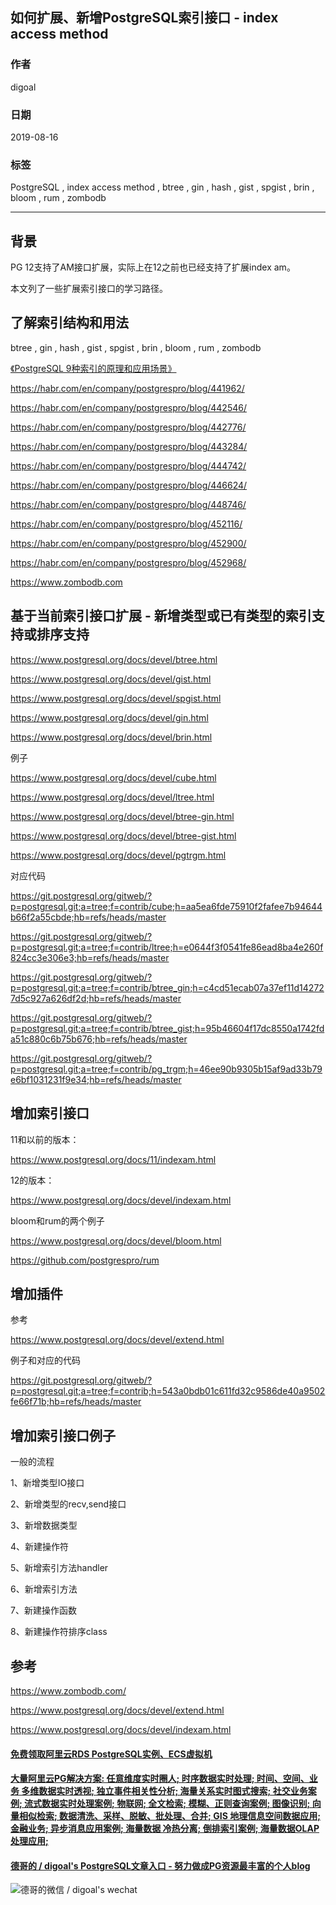 ## 如何扩展、新增PostgreSQL索引接口 - index access method     
                  
### 作者                  
digoal                  
                  
### 日期                  
2019-08-16                 
                  
### 标签                  
PostgreSQL , index access method , btree , gin , hash , gist , spgist , brin , bloom , rum , zombodb     
                  
----                  
                  
## 背景         
PG 12支持了AM接口扩展，实际上在12之前也已经支持了扩展index am。  
  
本文列了一些扩展索引接口的学习路径。  
  
## 了解索引结构和用法  
  
btree , gin , hash , gist , spgist , brin , bloom , rum , zombodb    
  
[《PostgreSQL 9种索引的原理和应用场景》](../201706/20170627_01.md)    
  
https://habr.com/en/company/postgrespro/blog/441962/  
  
https://habr.com/en/company/postgrespro/blog/442546/  
  
https://habr.com/en/company/postgrespro/blog/442776/  
  
https://habr.com/en/company/postgrespro/blog/443284/  
  
https://habr.com/en/company/postgrespro/blog/444742/  
  
https://habr.com/en/company/postgrespro/blog/446624/  
  
https://habr.com/en/company/postgrespro/blog/448746/  
  
https://habr.com/en/company/postgrespro/blog/452116/  
  
https://habr.com/en/company/postgrespro/blog/452900/  
  
https://habr.com/en/company/postgrespro/blog/452968/  
  
https://www.zombodb.com  
  
## 基于当前索引接口扩展 - 新增类型或已有类型的索引支持或排序支持  
https://www.postgresql.org/docs/devel/btree.html  
  
https://www.postgresql.org/docs/devel/gist.html  
  
https://www.postgresql.org/docs/devel/spgist.html  
  
https://www.postgresql.org/docs/devel/gin.html  
  
https://www.postgresql.org/docs/devel/brin.html  
  
例子  
  
https://www.postgresql.org/docs/devel/cube.html  
  
https://www.postgresql.org/docs/devel/ltree.html  
  
https://www.postgresql.org/docs/devel/btree-gin.html  
  
https://www.postgresql.org/docs/devel/btree-gist.html  
  
https://www.postgresql.org/docs/devel/pgtrgm.html  
  
对应代码  
  
https://git.postgresql.org/gitweb/?p=postgresql.git;a=tree;f=contrib/cube;h=aa5ea6fde75910f2fafee7b94644b66f2a55cbde;hb=refs/heads/master  
  
https://git.postgresql.org/gitweb/?p=postgresql.git;a=tree;f=contrib/ltree;h=e0644f3f0541fe86ead8ba4e260f824cc3e306e3;hb=refs/heads/master  
  
https://git.postgresql.org/gitweb/?p=postgresql.git;a=tree;f=contrib/btree_gin;h=c4cd51ecab07a37ef11d142727d5c927a626df2d;hb=refs/heads/master  
  
https://git.postgresql.org/gitweb/?p=postgresql.git;a=tree;f=contrib/btree_gist;h=95b46604f17dc8550a1742fda51c880c6b75b676;hb=refs/heads/master  
  
https://git.postgresql.org/gitweb/?p=postgresql.git;a=tree;f=contrib/pg_trgm;h=46ee90b9305b15af9ad33b79e6bf1031231f9e34;hb=refs/heads/master  
  
## 增加索引接口  
11和以前的版本：  
  
https://www.postgresql.org/docs/11/indexam.html  
  
12的版本：  
  
https://www.postgresql.org/docs/devel/indexam.html  
  
bloom和rum的两个例子  
  
https://www.postgresql.org/docs/devel/bloom.html  
  
https://github.com/postgrespro/rum  
  
## 增加插件  
参考  
  
https://www.postgresql.org/docs/devel/extend.html  
  
例子和对应的代码  
  
https://git.postgresql.org/gitweb/?p=postgresql.git;a=tree;f=contrib;h=543a0bdb01c611fd32c9586de40a9502fe66f71b;hb=refs/heads/master  
  
## 增加索引接口例子  
一般的流程  
  
1、新增类型IO接口  
  
2、新增类型的recv,send接口  
  
3、新增数据类型  
  
4、新建操作符  
  
5、新增索引方法handler  
  
6、新增索引方法  
  
7、新建操作函数  
  
8、新建操作符排序class  
  
       
## 参考  
https://www.zombodb.com/  
  
https://www.postgresql.org/docs/devel/extend.html  
  
https://www.postgresql.org/docs/devel/indexam.html  
  

    
  
  
  
  
  
  
  
  
  
  
  
  
  
  
  
  
  
  
  
  
  
  
  
  
  
  
  
  
  
  
  
  
  
#### [免费领取阿里云RDS PostgreSQL实例、ECS虚拟机](https://www.aliyun.com/database/postgresqlactivity "57258f76c37864c6e6d23383d05714ea")
  
  
#### [大量阿里云PG解决方案: 任意维度实时圈人; 时序数据实时处理; 时间、空间、业务 多维数据实时透视; 独立事件相关性分析; 海量关系实时图式搜索; 社交业务案例; 流式数据实时处理案例; 物联网; 全文检索; 模糊、正则查询案例; 图像识别; 向量相似检索; 数据清洗、采样、脱敏、批处理、合并; GIS 地理信息空间数据应用; 金融业务; 异步消息应用案例; 海量数据 冷热分离; 倒排索引案例; 海量数据OLAP处理应用;](https://yq.aliyun.com/topic/118 "40cff096e9ed7122c512b35d8561d9c8")
  
  
#### [德哥的 / digoal's PostgreSQL文章入口 - 努力做成PG资源最丰富的个人blog](https://github.com/digoal/blog/blob/master/README.md "22709685feb7cab07d30f30387f0a9ae")
  
  
![德哥的微信 / digoal's wechat](../pic/digoal_weixin.jpg "f7ad92eeba24523fd47a6e1a0e691b59")
  
